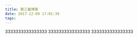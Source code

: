 ```yaml
---
title: 第三篇博客
date: 2017-12-09 17:01:39
tags:
---
```

3333333333333333
3333333333333333
3333333333333333

